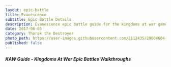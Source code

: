 ```yaml
---
layout: epic-battle
title: Evanescence
subtitle: Epic Battle Details
description: Evanescence epic battle guide for the kingdoms at war game
date: 2017-06-05
category: Thorak the Destroyer
photo_path: https://user-images.githubusercontent.com/2112435/29604604-4702fe88-87a5-11e7-9e7c-ec905d2d4a1d.png
published: false
---
```













##### KAW Guide - Kingdoms At War Epic Battles Walkthroughs

 
